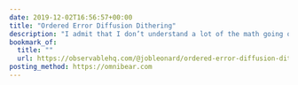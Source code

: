 ```yaml
---
date: 2019-12-02T16:56:57+00:00
title: "Ordered Error Diffusion Dithering"
description: "I admit that I don’t understand a lot of the math going on here, but I’m very interested in the output."
bookmark_of:
  title: ""
  url: https://observablehq.com/@jobleonard/ordered-error-diffusion-dithering
posting_method: https://omnibear.com
---
```


